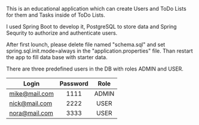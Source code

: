 This is an educational application which can create Users and ToDo Lists for them and Tasks inside of ToDo Lists.

I used Spring Boot to develop it, PostgreSQL to store data and Spring Sequrity to authorize and authenticate users.

After first lounch, please delete file named "schema.sql" and set spring.sql.init.mode=always in the "application.properties" file. Than restart the app to fill data base with starter data.

There are three predefined users in the DB with roles ADMIN and USER.

| Login         | Password | Role  |
|---------------|:--------:|:-----:|
| mike@mail.com |   1111   | ADMIN |
| nick@mail.com |   2222   | USER  |
| nora@mail.com |   3333   | USER  |
